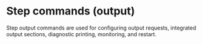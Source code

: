 # Step commands (output)

Step output commands are used for configuring output requests, integrated output sections, diagnostic printing, monitoring, and restart.